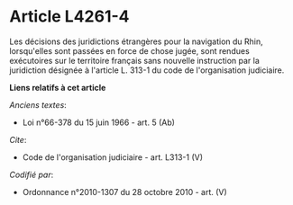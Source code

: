 # Article L4261-4

Les décisions des juridictions étrangères pour la navigation du Rhin, lorsqu'elles sont passées en force de chose jugée, sont
rendues exécutoires sur le territoire français sans nouvelle instruction par la juridiction désignée à l'article L. 313-1 du
code de l'organisation judiciaire.

**Liens relatifs à cet article**

_Anciens textes_:

  - Loi n°66-378 du 15 juin 1966 - art. 5 (Ab)

_Cite_:

  - Code de l'organisation judiciaire - art. L313-1 (V)

_Codifié par_:

  - Ordonnance n°2010-1307 du 28 octobre 2010 - art. (V)
